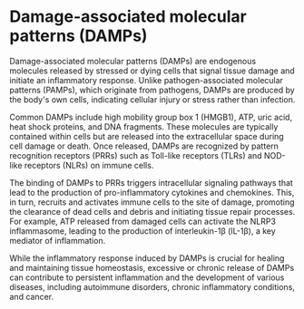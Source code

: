 <!--
source: gpt-40
aka: DAMP
tags: molecular
-->

# Damage-associated molecular patterns (DAMPs)

Damage-associated molecular patterns (DAMPs) are endogenous molecules released by stressed or dying cells that signal tissue damage and initiate an inflammatory response. Unlike pathogen-associated molecular patterns (PAMPs), which originate from pathogens, DAMPs are produced by the body's own cells, indicating cellular injury or stress rather than infection.

Common DAMPs include high mobility group box 1 (HMGB1), ATP, uric acid, heat shock proteins, and DNA fragments. These molecules are typically contained within cells but are released into the extracellular space during cell damage or death. Once released, DAMPs are recognized by pattern recognition receptors (PRRs) such as Toll-like receptors (TLRs) and NOD-like receptors (NLRs) on immune cells.

The binding of DAMPs to PRRs triggers intracellular signaling pathways that lead to the production of pro-inflammatory cytokines and chemokines. This, in turn, recruits and activates immune cells to the site of damage, promoting the clearance of dead cells and debris and initiating tissue repair processes. For example, ATP released from damaged cells can activate the NLRP3 inflammasome, leading to the production of interleukin-1β (IL-1β), a key mediator of inflammation.

While the inflammatory response induced by DAMPs is crucial for healing and maintaining tissue homeostasis, excessive or chronic release of DAMPs can contribute to persistent inflammation and the development of various diseases, including autoimmune disorders, chronic inflammatory conditions, and cancer.

